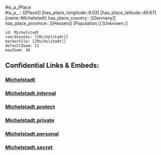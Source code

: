 ﻿---
location: [49.67,9.03] 
mapzoom: [7,12] 
mapmarker: city 
type: City
tags:
- geo/City


SpocWebEntityId: 32462
isDeleted: false
confidential: public

---
#is_a_/Place  
#is_a_ :: [[Place]] 
[has_place_longitude::9.03] 
[has_place_latitude::49.67] 
[name::Michelstadt] 
has_place_country:: [[Germany]]  
has_place_province:: [[Hessen]] 
[Population::] 
[Unknown::] 


```leaflet
id: Michelstadt
coordinates: [[Michelstadt]] 
markerFile: [[Michelstadt]] 
defaultZoom: 11 
maxZoom: 18
```


## Confidential Links & Embeds: 

### [Michelstadt](/_public/Earth/Continent/Europe/Europe~Central/Germany/Germany~West/Hessen/counties~Hessen/Odenwaldkreis/cities~Odenwald/Michelstadt.md) 

### [Michelstadt.internal](/_internal/Earth/Continent/Europe/Europe~Central/Germany/Germany~West/Hessen/counties~Hessen/Odenwaldkreis/cities~Odenwald/Michelstadt.internal.md) 

### [Michelstadt.protect](/_protect/Earth/Continent/Europe/Europe~Central/Germany/Germany~West/Hessen/counties~Hessen/Odenwaldkreis/cities~Odenwald/Michelstadt.protect.md) 

### [Michelstadt.private](/_private/Earth/Continent/Europe/Europe~Central/Germany/Germany~West/Hessen/counties~Hessen/Odenwaldkreis/cities~Odenwald/Michelstadt.private.md) 

### [Michelstadt.personal](/_personal/Earth/Continent/Europe/Europe~Central/Germany/Germany~West/Hessen/counties~Hessen/Odenwaldkreis/cities~Odenwald/Michelstadt.personal.md) 

### [Michelstadt.secret](/_secret/Earth/Continent/Europe/Europe~Central/Germany/Germany~West/Hessen/counties~Hessen/Odenwaldkreis/cities~Odenwald/Michelstadt.secret.md) 
